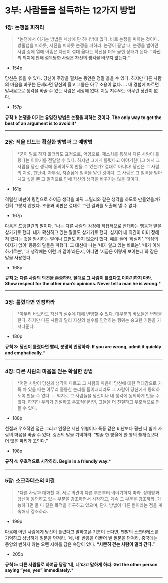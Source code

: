 # 3부: 사람들을 설득하는 12가지 방법

### 1장: 논쟁을 피하라

> *논쟁에서 이기는 방법은 세상에 단 하나밖에 없다. 바로 논쟁을 피하는 것이다. 방울뱀을 피하듯, 지진을 피하듯 논쟁을 피하라. 논쟁이 끝날 때, 논쟁을 벌이던 사람 중에 열에 아홉은 자신이 절대 옳다는 확신을 더욱 굳힌 상태가 된다. **“자신의 의지에 반해 설득당한 사람은 자신의 생각을 바꾸지 않는다.”**
- 154p

당신은 옳을 수 있다. 당신이 주장을 펼치는 동안은 정말 옳을 수 있다. 하지만 다른 사람의 마음을 바꾸는 문제라면 당신의 옳고 그름은 아무 소용이 없다.
…
내 경험에 따르면 말싸움으로 생각을 바꿀 수 있는 사람은 세상에 없다. 지능 지수와는 아무런 상관이 없다.
- 157p

**규칙 1:**
**논쟁을 이기는 유일한 방법은 논쟁을 피하는 것이다.
The only way to get the best of an argument is to avoid it***
> 

---

### 2장: 적을 만드는 확실한 방법과 그 예방법

> *굳이 말로 하지 않더라도 표정으로, 억양으로, 제스처를 통해서 다른 사람이 틀렸다는 이야기를 전달할 수 있다. 하지만 그에게 틀렸다고 이야기한다고 해서 그 사람을 당신 생각에 동의하도록 만들 수 있는가? 절대로 아니다! 당신은 그 사람의 지성, 판단력, 자부심, 자존심에 일격을 날린 것이다. 그 사람은 그 일격을 받아치고 싶을 뿐 그 일격으로 인해 자신의 생각을 바꾸지는 않을 것이다.
- 161p

격렬한 비판이 링컨으로 하여금 생각을 바꿔 그릴리와 같은 생각을 하도록 만들었을까? 전혀 그렇지 않았다. 조롱과 비판은 절대로 그런 결과를 도출해 낼 수 없다.
- 167p

다음은 프랭클린의 말이다. “나는 다른 사람의 감정에 직접적으로 반대하는 행동과 말을 삼가기로 했다. 내가 확신하고 있는 말들도 삼가기로 했다. 심지어 내 의견이 이미 정해져 있다는 것을 암시하는 말이나 표현도 하지 않으려 했다. 예를 들어 ‘확실히’, ‘의심의 여지가 없이’ 등등의 말들은 피했다. 그 대신에 나는 ‘내가 알고 있는 바로는’, ‘내가 이해하기로는’, ‘내 생각에는 이런 거 같아’라든지, 아니면 ‘지금은 이렇게 보이는데’와 같은 말을 사용했다. 
- 168p

**규칙 2:**
**다른 사람의 의견을 존중하라. 절대로 그 사람이 틀렸다고 이야기하지 마라.
Show respect for the other man’s opinions. Never tell a man he is wrong.***
> 

---

### 3장: 틀렸다면 인정하라

> *아무리 바보라도 자신의 실수에 대해 변명할 수 있다. 대부분의 바보들은 변명을 한다. 하지만 다른 사람과 달리 자신의 실수를 인정하는 행위는 숭고한 기쁨을 가져다준다.
- 180p

**규칙 3:**
**당신이 틀렸다면 빨리, 분명히 인정하라.
If you are wrong, admit it quickly and emphatically.***
> 

---

### 4장: 다른 사람의 마음을 얻는 확실한 방법

> *어떤 사람이 당신과 생각이 다르고 그 사람의 마음이 당신에 대한 적대감으로 가득 차 있을 때는 아무리 훌륭한 논리를 들이대더라도 그 사람이 당신에게 동의하도록 만들 수 없다.
…
억지로 그 사람들을 당신이나 내 생각에 동의하게 만들 수 없다. 하지만 우리가 친절하고 우호적이라면, 그들을 더 친절하고 우호적으로 만들 수 있다. 
- 188p

천절과 우호적인 접근 그리고 인정은 세찬 위협이나 폭풍 같은 비난보다 훨씬 더 쉽게 사람의 마음을 바꿀 수 있다. 링컨의 말을 기억하라. “벌꿀 한 방울에 한 통의 쓸개즙보다 더 많은 파리가 꼬인다.”
- 198p

**규칙 4:
우호적으로 시작하라.
Begin in a friendly way.***
> 

---

### 5장: 소크라테스의 비결

> *다른 사람과 대화할 때, 서로 의견이 다른 부분부터 이야기하지 마라. 상대방과 당신이 동의하고 있는 부분을 강조하면서 시작하고, 계속 그 부분을 강조하라. 가능하다면 둘 다 같은 목적을 추구하고 있으며, 단지 방법이 다른 뿐이라는 점을 계속해서 강조하라.
- 199p

다음에 어떤 사람에게 당신이 틀렸다고 말하고픈 기분이 든다면, 맨발의 소크라테스를 기억하고 상냥하게 질문을 던져라. ‘네, 네’ 반응을 이끌어 낼 질문을 던져라. 중국에는 동양의 변하지 않는 오랜 지혜를 담은 속담이 있다. **“사뿐히 걷는 사람이 멀리 간다.”**
- 205p

**규칙 5:
다른 사람들로 하여금 당장 ‘네, 네’라고 말하게 하라.
Get the other person saying “yes, yes” immediately.***
> 

---